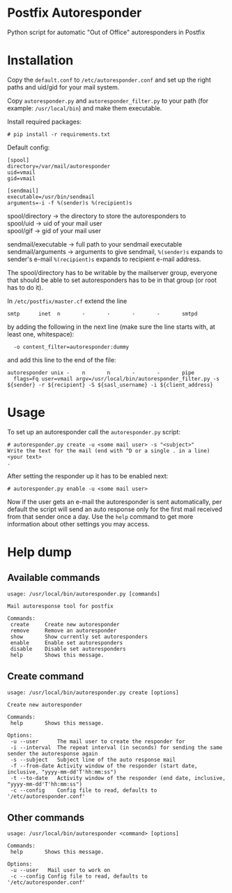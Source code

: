 # Postfix Autoresponder

Python script for automatic "Out of Office" autoresponders in Postfix

# Installation

Copy the `default.conf` to `/etc/autoresponder.conf` and set up the right paths and uid/gid for your mail system.

Copy `autoresponder.py` and `autoresponder_filter.py` to your path (for example: `/usr/local/bin`) and make them executable.

Install required packages:

    # pip install -r requirements.txt

Default config:

    [spool]
    directory=/var/mail/autoresponder
    uid=vmail
    gid=vmail
    
    [sendmail]
    executable=/usr/bin/sendmail 
    arguments=-i -f %(sender)s %(recipient)s

spool/directory -> the directory to store the autoresponders to  
spool/uid -> uid of your mail user  
spool/gif -> gid of your mail user  

sendmail/executable -> full path to your sendmail executable  
sendmail/arguments -> arguments to give sendmail, `%(sender)s` expands to sender's e-mail `%(recipient)s` expands to recipient e-mail address.

The spool/directory has to be writable by the mailserver group, everyone that should be able to set autoresponders has to be in that group (or root has to do it).

In `/etc/postfix/master.cf` extend the line

    smtp      inet  n       -       -       -       -       smtpd

by adding the following in the next line (make sure the line starts with, at least one, whitespace):

      -o content_filter=autoresponder:dummy

and add this line to the end of the file:

    autoresponder unix -    n       n       -       -       pipe
      flags=Fq user=vmail argv=/usr/local/bin/autoresponder_filter.py -s ${sender} -r ${recipient} -S ${sasl_username} -i ${client_address}

# Usage

To set up an autoresponder call the `autoresponder.py` script:

    # autoresponder.py create -u <some mail user> -s "<subject>"
    Write the text for the mail (end with ^D or a single . in a line)
    <your text>
    .

After setting the responder up it has to be enabled next:

    # autoresponder.py enable -u <some mail user>

Now if the user gets an e-mail the autoresponder is sent automatically, per default the script will send an auto response only for the first mail received from that sender once a day. Use the `help` command to get more information about other settings you may access.

# Help dump

## Available commands

    usage: /usr/local/bin/autoresponder.py [commands]
    
    Mail autoresponse tool for postfix
    
    Commands:
     create     Create new autoresponder
     remove     Remove an autoresponder
     show       Show currently set autoresponders
     enable     Enable set autoresponders
     disable    Disable set autoresponders
     help       Shows this message.

## Create command

    usage: /usr/local/bin/autoresponder.py create [options]
    
    Create new autoresponder
    
    Commands:
     help       Shows this message.
    
    Options:
     -u --user      The mail user to create the responder for
     -i --interval  The repeat interval (in seconds) for sending the same sender the autoresponse again
     -s --subject   Subject line of the auto response mail
     -f --from-date Activity window of the responder (start date, inclusive, "yyyy-mm-dd'T'hh:mm:ss")
     -t --to-date   Activity window of the responder (end date, inclusive, "yyyy-mm-dd'T'hh:mm:ss")
     -c --config    Config file to read, defaults to '/etc/autoresponder.conf'

## Other commands

    usage: /usr/local/bin/autoresponder <command> [options]
    
    Commands:
     help       Shows this message.
    
    Options:
     -u --user   Mail user to work on
     -c --config Config file to read, defaults to '/etc/autoresponder.conf'
